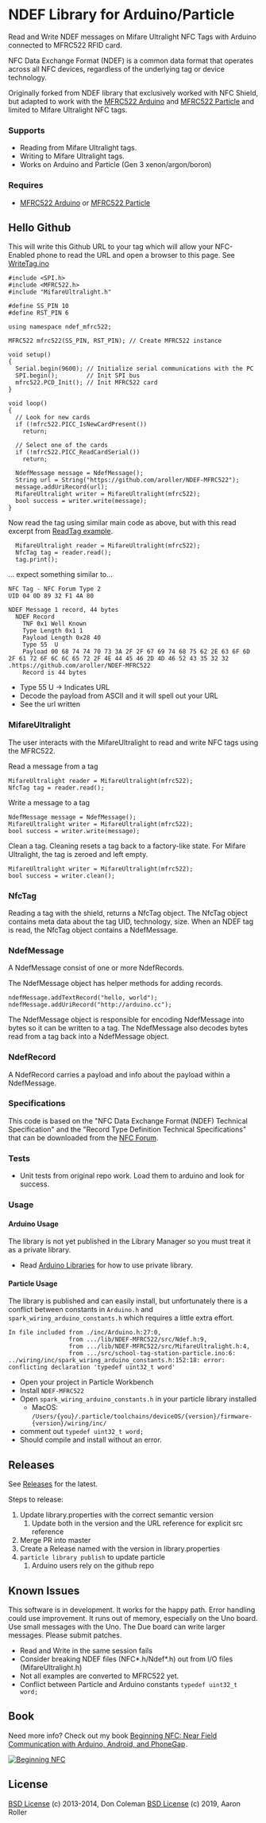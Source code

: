 # NDEF Library for Arduino/Particle

Read and Write NDEF messages on Mifare Ultralight NFC Tags with Arduino connected to MFRC522 RFID card.

NFC Data Exchange Format (NDEF) is a common data format that operates across all NFC devices, regardless of the underlying tag or device technology.

Originally forked from NDEF library that exclusively worked with NFC Shield, but adapted to work with the [MFRC522 Arduino](https://github.com/miguelbalboa/rfid) and [MFRC522 Particle](https://github.com/pkourany/MFRC522_RFID_Library) and limited to Mifare Ultralight NFC tags.

### Supports

- Reading from Mifare Ultralight tags.
- Writing to Mifare Ultralight tags.
- Works on Arduino and Particle (Gen 3 xenon/argon/boron)

### Requires

- [MFRC522 Arduino](https://github.com/miguelbalboa/rfid) or [MFRC522 Particle](https://github.com/pkourany/MFRC522_RFID_Library)


## Hello Github

This will write this Github URL to your tag which will allow your NFC-Enabled phone to read the URL and open a browser to this page.
See [WriteTag.ino](examples/WriteTag/WriteTag.ino)

```
#include <SPI.h>
#include <MFRC522.h>
#include "MifareUltralight.h"

#define SS_PIN 10
#define RST_PIN 6

using namespace ndef_mfrc522;

MFRC522 mfrc522(SS_PIN, RST_PIN); // Create MFRC522 instance

void setup()
{
  Serial.begin(9600); // Initialize serial communications with the PC
  SPI.begin();        // Init SPI bus
  mfrc522.PCD_Init(); // Init MFRC522 card
}

void loop()
{
  // Look for new cards
  if (!mfrc522.PICC_IsNewCardPresent())
    return;

  // Select one of the cards
  if (!mfrc522.PICC_ReadCardSerial())
    return;

  NdefMessage message = NdefMessage();
  String url = String("https://github.com/aroller/NDEF-MFRC522");
  message.addUriRecord(url);
  MifareUltralight writer = MifareUltralight(mfrc522);
  bool success = writer.write(message);
}
```

Now read the tag using similar main code as above, but with this read excerpt from [ReadTag example](examples/ReadTag/ReadTag.ino).

```
  MifareUltralight reader = MifareUltralight(mfrc522);
  NfcTag tag = reader.read();
  tag.print();
```

... expect something similar to...

```
NFC Tag - NFC Forum Type 2
UID 04 0D 89 32 F1 4A 80

NDEF Message 1 record, 44 bytes
  NDEF Record
    TNF 0x1 Well Known
    Type Length 0x1 1
    Payload Length 0x28 40
    Type 55  U
    Payload 00 68 74 74 70 73 3A 2F 2F 67 69 74 68 75 62 2E 63 6F 6D 2F 61 72 6F 6C 6C 65 72 2F 4E 44 45 46 2D 4D 46 52 43 35 32 32  .https://github.com/aroller/NDEF-MFRC522
    Record is 44 bytes
```

- Type 55 U -> Indicates URL
- Decode the payload from ASCII and it will spell out your URL
- See the url written

### MifareUltralight

The user interacts with the MifareUltralight to read and write NFC tags using the MFRC522.

Read a message from a tag

    MifareUltralight reader = MifareUltralight(mfrc522);
    NfcTag tag = reader.read();

Write a message to a tag

    NdefMessage message = NdefMessage();
    MifareUltralight writer = MifareUltralight(mfrc522);
    bool success = writer.write(message);

Clean a tag. Cleaning resets a tag back to a factory-like state. For Mifare Ultralight, the tag is zeroed and left empty.

    MifareUltralight writer = MifareUltralight(mfrc522);
    bool success = writer.clean();

### NfcTag

Reading a tag with the shield, returns a NfcTag object. The NfcTag object contains meta data about the tag UID, technology, size. When an NDEF tag is read, the NfcTag object contains a NdefMessage.

### NdefMessage

A NdefMessage consist of one or more NdefRecords.

The NdefMessage object has helper methods for adding records.

    ndefMessage.addTextRecord("hello, world");
    ndefMessage.addUriRecord("http://arduino.cc");

The NdefMessage object is responsible for encoding NdefMessage into bytes so it can be written to a tag. The NdefMessage also decodes bytes read from a tag back into a NdefMessage object.

### NdefRecord

A NdefRecord carries a payload and info about the payload within a NdefMessage.

### Specifications

This code is based on the "NFC Data Exchange Format (NDEF) Technical Specification" and the "Record Type Definition Technical Specifications" that can be downloaded from the [NFC Forum](http://www.nfc-forum.org/specs/spec_license).

### Tests

- Unit tests from original repo work. Load them to arduino and look for success.

### Usage

#### Arduino Usage

The library is not yet published in the Library Manager so you must treat it as a private library.
* Read [Arduino Libraries](https://www.arduino.cc/en/hacking/libraries) for how to use private library.

#### Particle Usage

The library is published and can easily install, but unfortunately there is a conflict between constants in `Arduino.h` and `spark_wiring_arduino_constants.h` which requires a little extra effort.

```
In file included from ./inc/Arduino.h:27:0,
                 from .../lib/NDEF-MFRC522/src/Ndef.h:9,
                 from .../lib/NDEF-MFRC522/src/MifareUltralight.h:4,
                 from .../src/school-tag-station-particle.ino:6:
../wiring/inc/spark_wiring_arduino_constants.h:152:18: error: conflicting declaration 'typedef uint32_t word'
```

* Open your project in Particle Workbench
* Install `NDEF-MFRC522`
* Open `spark_wiring_arduino_constants.h` in your particle library installed
    * MacOS: `/Users/{you}/.particle/toolchains/deviceOS/{version}/firmware-{version}/wiring/inc/`
* comment out `typedef uint32_t word;`
* Should compile and install without an error.


## Releases

See [Releases](releases) for the latest.

Steps to release:

1. Update library.properties with the correct semantic version
   1. Update both in the version and the URL reference for explicit src reference
1. Merge PR into master
1. Create a Release named with the version in library.properties
1. `particle library publish` to update particle
   1. Arduino users rely on the github repo


## Known Issues

This software is in development. It works for the happy path. Error handling could use improvement. It runs out of memory, especially on the Uno board. Use small messages with the Uno. The Due board can write larger messages. Please submit patches.

- Read and Write in the same session fails
- Consider breaking NDEF files (NFC*.h/Ndef*.h) out from I/O files (MifareUltralight.h)
- Not all examples are converted to MFRC522 yet.
- Conflict between Particle and Arduino constants `typedef uint32_t word;`

## Book

Need more info? Check out my book <a href="http://www.anrdoezrs.net/click-7521423-11260198-1430755877000?url=http%3A%2F%2Fshop.oreilly.com%2Fproduct%2F0636920021193.do%3Fcmp%3Daf-prog-books-videos-product_cj_9781449372064_%2525zp&cjsku=0636920021193" target="_top">
Beginning NFC: Near Field Communication with Arduino, Android, and PhoneGap</a><img src="http://www.lduhtrp.net/image-7521423-11260198-1430755877000" width="1" height="1" border="0"/>.

<a href="http://www.tkqlhce.com/click-7521423-11260198-1430755877000?url=http%3A%2F%2Fshop.oreilly.com%2Fproduct%2F0636920021193.do%3Fcmp%3Daf-prog-books-videos-product_cj_9781449372064_%2525zp&cjsku=0636920021193" target="_top"><img src="http://akamaicovers.oreilly.com/images/0636920021193/cat.gif" border="0" alt="Beginning NFC"/></a><img src="http://www.awltovhc.com/image-7521423-11260198-1430755877000" width="1" height="1" border="0"/>

## License

[BSD License](https://github.com/don/Ndef/blob/master/LICENSE.txt) (c) 2013-2014, Don Coleman
[BSD License](https://github.com/aroller/NDEF-MRFC522/blob/master/LICENSE.txt) (c) 2019, Aaron Roller

